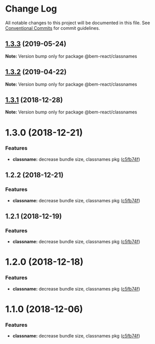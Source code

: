 # Change Log

All notable changes to this project will be documented in this file.
See [Conventional Commits](https://conventionalcommits.org) for commit guidelines.

## [1.3.3](https://github.com/bem/bem-react/tree/master/packages/classnames/compare/@bem-react/classnames@1.3.2...@bem-react/classnames@1.3.3) (2019-05-24)

**Note:** Version bump only for package @bem-react/classnames





## [1.3.2](https://github.com/bem/bem-react/tree/master/packages/classnames/compare/@bem-react/classnames@1.3.1...@bem-react/classnames@1.3.2) (2019-04-22)

**Note:** Version bump only for package @bem-react/classnames





## [1.3.1](https://github.com/bem/bem-react/tree/master/packages/classnames/compare/@bem-react/classnames@1.3.0...@bem-react/classnames@1.3.1) (2018-12-28)

**Note:** Version bump only for package @bem-react/classnames





# 1.3.0 (2018-12-21)


### Features

* **classname:** decrease bundle size, classnames pkg ([c5fb74f](https://github.com/bem/bem-react/tree/master/packages/classnames/commit/c5fb74f))





## 1.2.2 (2018-12-21)


### Features

* **classname:** decrease bundle size, classnames pkg ([c5fb74f](https://github.com/bem/bem-react/tree/master/packages/classnames/commit/c5fb74f))





## 1.2.1 (2018-12-19)


### Features

* **classname:** decrease bundle size, classnames pkg ([c5fb74f](https://github.com/bem/bem-react/tree/master/packages/classnames/commit/c5fb74f))





# 1.2.0 (2018-12-18)


### Features

* **classname:** decrease bundle size, classnames pkg ([c5fb74f](https://github.com/bem/bem-react/tree/master/packages/classnames/commit/c5fb74f))





# 1.1.0 (2018-12-06)


### Features

* **classname:** decrease bundle size, classnames pkg ([c5fb74f](https://github.com/bem/bem-react/tree/master/packages/classnames/commit/c5fb74f))
